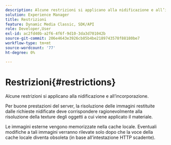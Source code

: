 ```yaml
---
description: Alcune restrizioni si applicano alla nidificazione e all’incorporazione.
solution: Experience Manager
title: Restrizioni
feature: Dynamic Media Classic, SDK/API
role: Developer,User
exl-id: ac2fd40b-a2f6-4f6f-9d10-3da3d701042b
source-git-commit: 206e4643e3926cb85b4be2189743578f88180be7
workflow-type: tm+mt
source-wordcount: '77'
ht-degree: 0%

---
```


# Restrizioni{#restrictions}

Alcune restrizioni si applicano alla nidificazione e all’incorporazione.

Per buone prestazioni del server, la risoluzione delle immagini restituite dalle richieste nidificate deve corrispondere ragionevolmente alla risoluzione della texture degli oggetti a cui viene applicato il materiale.

Le immagini esterne vengono memorizzate nella cache locale. Eventuali modifiche a tali immagini verranno rilevate solo dopo che la voce della cache locale diventa obsoleta (in base all’intestazione HTTP scadente).

